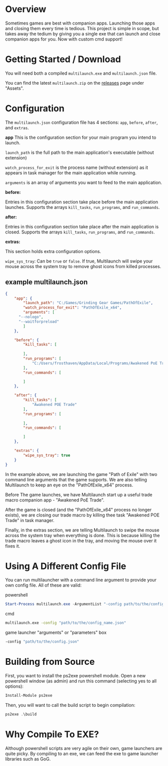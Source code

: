 # Overview

Sometimes games are best with companion apps. Launching those apps and closing them every time is tedious. This project is simple in scope, but takes away the tedium by giving you a single exe that can launch and close companion apps for you. Now with custom cmd support!

# Getting Started / Download
You will need both a compiled `multilaunch.exe` and `multilaunch.json` file.

You can find the latest `multilaunch.zip` on the [releases](https://github.com/Frosthaven/multilauncher/releases) page under "Assets".

# Configuration
The `multilaunch.json` configuration file has 4 sections: `app`, `before`, `after`, and `extras`.

**app**
This is the configuration section for your main program you intend to launch.

`launch_path` is the full path to the main application's executable (without extension)

`watch_process_for_exit` is the process name (without extension) as it appears in task manager for the main application while running.

`arguments` is an array of arguments you want to feed to the main application.

**before:**

Entries in this configuration section take place before the main application launches. Supports the arrays `kill_tasks`, `run_programs`, and `run_commands`.

**after:**

Entries in this configuration section take place after the main application is closed. Supports the arrays `kill_tasks`, `run_programs`, and `run_commands`.

**extras:**

This section holds extra configuration options.

`wipe_sys_tray`: Can be `true` or `false`. If true, Multilaunch will swipe your mouse across the system tray to remove ghost icons from killed processes.

## example multilaunch.json
```json
{
	"app": {
		"launch_path": "C:/Games/Grinding Gear Games/PathOfExile",
		"watch_process_for_exit": "PathOfExile_x64",
		"arguments": [
      "--nologo",
      "--waitforpreload"
		]
	},

	"before": {
		"kill_tasks": [
			
		],
		"run_programs": [
			"C:/Users/frosthaven/AppData/Local/Programs/Awakened PoE Trade/Awakened PoE Trade"
		],
		"run_commands": [

		]
	},

	"after": {
		"kill_tasks": [
			"Awakened POE Trade"
		],
		"run_programs": [
			
		],
		"run_commands": [

		]
	},

	"extras": {
		"wipe_sys_tray": true
	}
}
```

In the example above, we are launching the game "Path of Exile" with two command line arguments that the game supports. We are also telling Multilaunch to keep an eye on the "PathOfExile_x64" process.

Before The game launches, we have Multilaunch start up a useful trade macro companion app - "Awakened PoE Trade".

After the game is closed (and the "PathOfExile_x64" process no longer exists), we are closing our trade macro by killing thee task "Awakened POE Trade" in task manager.

Finally, in the extras section, we are telling Multilaunch to swipe the mouse across the system tray when everything is done. This is because killing the trade macro leaves a ghost icon in the tray, and moving the mouse over it fixes it.


# Using A Different Config File

You can run multilauncher with a command line argument to provide your own config file. All of these are valid:

powershell
```ps1
Start-Process multilaunch.exe -ArgumentList "-config path/to/the/config_name.json"
```

cmd
```cmd
multilaunch.exe -config "path/to/the/config_name.json"
```

game launcher "arguments" or "parameters" box
```cmd
-config "path/to/the/config.json"
```

# Building from Source
First, you want to install the ps2exe powershell module. Open a new powershell window (as admin) and run this command (selecting yes to all options):

```ps1
Install-Module ps2exe
```

Then, you will want to call the build script to begin compilation:

```ps1
ps2exe .\build
```

# Why Compile To EXE?
Although powershell scripts are very agile on their own, game launchers are quite picky. By compiling to an exe, we can feed the exe to game launcher libraries such as GoG.
